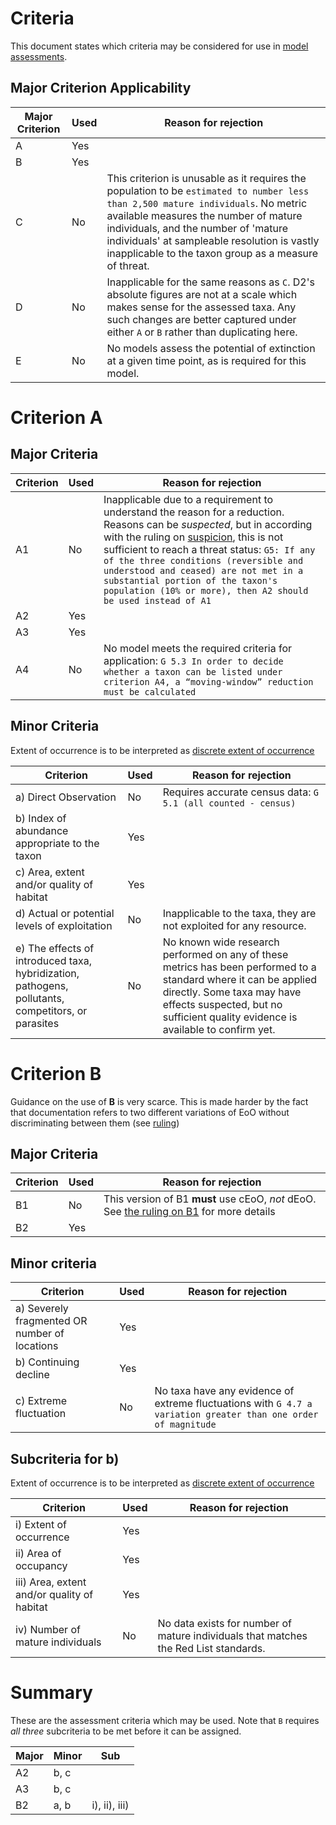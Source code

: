 # Criteria
This document states which criteria may be considered for use in [model assessments](./glossary.md#model-assessment).

## Major Criterion Applicability

| Major Criterion | Used | Reason for rejection |
| --- | --- |--- |
| A | Yes | |
| B | Yes | |
| C | No | This criterion is unusable as it requires the population to be `estimated to number less than 2,500 mature individuals`. No metric available measures the number of mature individuals, and the number of 'mature individuals' at sampleable resolution is vastly inapplicable to the taxon group as a measure of threat. |
| D | No | Inapplicable for the same reasons as `C`. D2's absolute figures are not at a scale which makes sense for the assessed taxa. Any such changes are better captured under either `A` or `B` rather than duplicating here.
| E | No | No models assess the potential of extinction at a given time point, as is required for this model. |


# Criterion A

## Major Criteria

| Criterion | Used | Reason for rejection |
|---|---|---|
| A1 | No | Inapplicable due to a requirement to understand the reason for a reduction. Reasons can be *suspected*, but in according with the ruling on [suspicion](./rulings.md#suspected), this is not sufficient to reach a threat status: `G5: If any of the three conditions (reversible and understood and ceased) are not met in a substantial portion of the taxon's population (10% or more), then A2 should be used instead of A1` |
| A2 | Yes | |
| A3 | Yes | |
| A4 | No | No model meets the required criteria for application: `G 5.3 In order to decide whether a taxon can be listed under criterion A4, a “moving-window” reduction must be calculated` |

## Minor Criteria
Extent of occurrence is to be interpreted as [discrete extent of occurrence](./rulings.md#discrete-extent-of-occurence)

| Criterion | Used | Reason for rejection |
|---|---|---|
| a) Direct Observation | No | Requires accurate census data: `G 5.1 (all counted - census)` |
| b) Index of abundance appropriate to the taxon | Yes | |
| c) Area, extent and/or quality of habitat | Yes | |
| d) Actual or potential levels of exploitation | No | Inapplicable to the taxa, they are not exploited for any resource. |
| e) The effects of introduced taxa, hybridization, pathogens, pollutants, competitors, or parasites | No | No known wide research performed on any of these metrics has been performed to a standard where it can be applied directly. Some taxa may have effects suspected, but no sufficient quality evidence is available to confirm yet. |


# Criterion B
Guidance on the use of **B** is very scarce. This is made harder by the fact that documentation refers to two different variations of EoO without discriminating between them (see [ruling](./rulings.md#extent-of-occurrence-eoo))

## Major Criteria

| Criterion | Used | Reason for rejection |
|---|---|---|
| B1 | No | This version of B1 **must** use cEoO, *not* dEoO. See [the ruling on B1](./rulings.md#continuous-extent-of-occurrence--b1) for more details |
| B2 | Yes | |

## Minor criteria

| Criterion | Used | Reason for rejection |
|---|---|---|
| a) Severely fragmented OR number of locations | Yes | |
| b) Continuing decline | Yes |  |
| c) Extreme fluctuation | No | No taxa have any evidence of extreme fluctuations with `G 4.7 a variation greater than one order of magnitude` |

## Subcriteria for b)
Extent of occurrence is to be interpreted as [discrete extent of occurrence](./rulings.md#discrete-extent-of-occurence)

| Criterion | Used | Reason for rejection |
|---|---|---|
| i) Extent of occurrence | Yes | |
| ii) Area of occupancy | Yes | |
| iii) Area, extent and/or quality of habitat | Yes | |
| iv) Number of mature individuals| No | No data exists for number of mature individuals that matches the Red List standards. |

# Summary
These are the assessment criteria which may be used. Note that `B` requires *all three* subcriteria to be met before it can be assigned.

| Major | Minor | Sub |
|---|---|---
| A2 | b, c | |
| A3 | b, c | |
| B2 | a, b | i), ii), iii) |